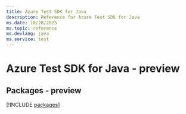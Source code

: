 ```yaml
---
title: Azure Test SDK for Java
description: Reference for Azure Test SDK for Java
ms.date: 10/28/2025
ms.topic: reference
ms.devlang: java
ms.service: test
---
```

# Azure Test SDK for Java - preview
## Packages - preview
[!INCLUDE [packages](test-index.md)]